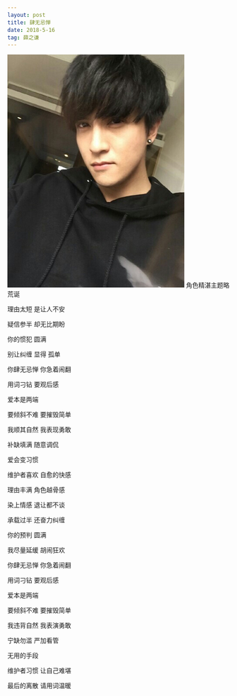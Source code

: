 ```yaml
---
layout: post
title: 肆无忌惮
date: 2018-5-16  
tag: 薛之谦
---
```

![](images/posts/iBeacon/123.jpg)
角色精湛主题略荒诞

理由太短 是让人不安

疑信参半 却无比期盼

你的惯犯 圆满

别让纠缠 显得 孤单

你肆无忌惮 你急着闹翻

用词刁钻 要观后感

爱本是两端

要倾斜不难 要摧毁简单

我顺其自然 我表现勇敢

补缺填满 随意调侃

爱会变习惯

维护者喜欢 自愈的快感

理由丰满 角色越骨感

染上情感 退让都不谈

承载过半 还奋力纠缠

你的预判 圆满

我尽量延缓 胡闹狂欢

你肆无忌惮 你急着闹翻

用词刁钻 要观后感

爱本是两端

要倾斜不难 要摧毁简单

我违背自然 我表演勇敢

宁缺勿滥 严加看管

无用的手段

维护者习惯 让自己难堪

最后的离散 请用词温暖　　

